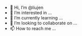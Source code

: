 - 👋 Hi, I’m @liujen
- 👀 I’m interested in ...
- 🌱 I’m currently learning ...
- 💞️ I’m looking to collaborate on ...
- 📫 How to reach me ...

<!---
liujen/liujen is a ✨ special ✨ repository because its `README.md` (this file) appears on your GitHub profile.
You can click the Preview link to take a look at your changes.
--->
